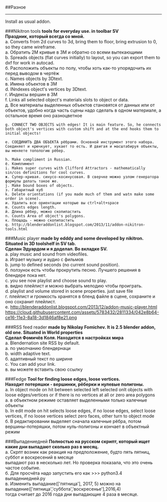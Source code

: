 ##Разное
______________

 Install as usual addon.

###Nikitron tools
  __tools for everyday use. in toolbar SV__    
  __Праздник, который всегда со мной.__    
    a. Converts from 2d curves to 3d, bring them to floor, bring extrusion to 0, so they came wireframe.    
    а. Обратить 2М кривые в 3М и обратно со всеми вытекающими     
    b. Spreads objects (flat curves initially) to layout, so you can export them to dxf for work in autocad.    
    б. Расположить объекты по полу, чтобы хоть как-то упорядочить их перед выводом в чертёж     
    c. Names objects by 3Dtext.    
    в. Имена объектов в 3М   
    d. INndexes object's vertices by 3Dtext.   
    г. Индексы вершин в 3М      
    f. Links all selected object's materials slots to object or data.    
    д. Все материалы выделенных объектов становятся от данных или от объектов, удобно когда часть сцены надо сделать в одном материале, а остальное время оно разноцветное    
    
    g. CONNECT TWO OBJECTS with edges! It is main feature. So, he connects both object's vertices with custom shift and at the end hooks them to initial objects!    
    
    е. СОЕДИНИТЬ ДВА ОБЪЕКТА рёбрами. Основной инструмент этого набора. Соединяет и крючкует, хукает то есть. И двигая и масштабируя объекты, вы меняете топологию рёбер.     
        
    h. Make compliment in Russian.    
    ё. Комплимент   
    i. Makes super curves with Clifford Attractors - mathematically sin/cos definitions for cool curves.    
    ж. Супер-кривая. синусо-косинусовая. В сверчке можно узлом генератора формулы делать такое же.  
    j. Make bound boxes of objects.    
    з. Габаритный куб   
    k. Delete orientations (if you made much of them and watn make some order in scene).    
    и. Удалить все ориентации которые вы ctrl+alt+space   
    m. Counts edges length.    
    й. Длина рёбер, можно скопипастить   
    n. Counts Area of object's polygons.    
    к. Площадь - можно скопипастить    
    q. http://blenderaddonlist.blogspot.com/2013/11/addon-nikitron-tools.html    

###Music player 
  __made by edddy and some developed by nikitron. Situated in 3D toolshelf in SV tab.__    
  __Сделан Эдуардом и я доделал. Во вкладке SV.__    
    a. play music and sound from videofiles.    
    а. Играет музыку и аудио с фильмов   
    b. jump to defined seconds (no current sound position).    
    б. ползунок есть чтобы прокрутить песню. Лучшего решения в блендере пока нет.    
    c. you see now playlist and choose sound to play.    
    в. видно плейлист и можно выбрать мелодию чтобы проиграть.    
    d. playlist and volume stored in scene properties. just save file  
    г. плейлист и громкость хранятся в бленд файле в сцене, сохраните и оно сохранит плейлист.    
    e. http://blenderaddonlist.blogspot.com/2013/12/addon-music-player.html    
    https://cloud.githubusercontent.com/assets/5783432/2811334/042e8b64-ce16-11e3-8a18-3d1846af8e21.png    

###RSS feed reader 
  __made by Nikolay Fomichev. It is 2.5 blender addon, old one. Situated in World properties__    
  __Сделал Фомичёв Коля. Находится в настройках мира__    
    a. Blendernation site RSS by default.     
    а. по умолчанию блендернаци    
    b. width adaptive text.    
    б. адаптивный текст по ширине     
    c. You can add your link.    
    в. вы можете вставить свою ссылку     

###Fedge
  __Tool for finding loose edges, loose vertices.__     
  __Находит потеряшки - вершинки, рёберки и нулевые полигоны.__     
    a. In object mode on hit between selected left selected onlt objects with loose edges/vertices or if there is no vertices at all or zero area polygons    
    а. в объектном режиме оставляет выделенными только калечные объекты    
    b. In edit mode on hit selects loose edges, if no loose edges, select loose vertices, if no loose vertices select zero faces, other turn to object mode    
    б. В редактировании выделяет сначала калечные рёбра, потом вершины-потеряшки, потом нуль-полигоны и кончает в объектный режим    

###Выпадениедней
  __Полностью на русском скрипт, который ищет какие дни выпадают сколько раз в месяц.__     
    а. Скрпт возник как реакция на предположение, будто пять пятниц, суббот и воскресений в месяце     
        выпадают раз в несколько лет. Но проверка показала, что это очень частое событие.    
    б. Для просчёта надо запустить его как >>> python3.4 выпадениедней.py    
    в. Изменить выпадание(['пятница'], 2017, 5) можно на выпадение(['пятница','суббота','воскресенье'],2016,4)    
        тогда считает до 2016 года дни выпадающие 4 раза в месяце.    
